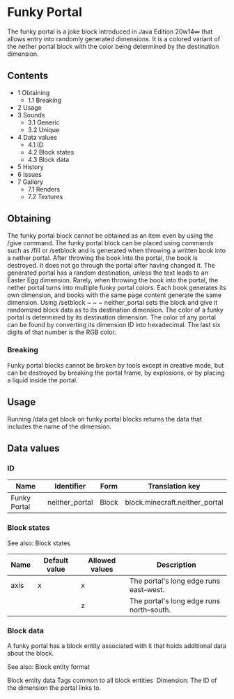 # Funky Portal
The funky portal is a joke block introduced in Java Edition 20w14∞ that allows entry into randomly generated dimensions. It is a colored variant of the nether portal block with the color being determined by the destination dimension.

## Contents
- 1 Obtaining
	- 1.1 Breaking
- 2 Usage
- 3 Sounds
	- 3.1 Generic
	- 3.2 Unique
- 4 Data values
	- 4.1 ID
	- 4.2 Block states
	- 4.3 Block data
- 5 History
- 6 Issues
- 7 Gallery
	- 7.1 Renders
	- 7.2 Textures

## Obtaining
The funky portal block cannot be obtained as an item even by using the /give command. The funky portal block can be placed using commands such as /fill or /setblock and is generated when throwing a written book into a nether portal. After throwing the book into the portal, the book is destroyed.  It does not go through the portal after having changed it. The generated portal has a random destination, unless the text leads to an Easter Egg dimension. Rarely, when throwing the book into the portal, the nether portal turns into multiple funky portal colors. Each book generates its own dimension, and books with the same page content generate the same dimension. Using /setblock ~ ~ ~ neither_portal sets the block and give it randomized block data as to its destination dimension. The color of a funky portal is determined by its destination dimension. The color of any portal can be found by converting its dimension ID into hexadecimal. The last six digits of that number is the RGB color.

### Breaking
Funky portal blocks cannot be broken by tools except in creative mode, but can be destroyed by breaking the portal frame, by explosions, or by placing a liquid inside the portal.

## Usage
Running /data get block on funky portal blocks returns the data that includes the name of the dimension.

## Data values
### ID
| Name         | Identifier     | Form  | Translation key                |
|--------------|----------------|-------|--------------------------------|
| Funky Portal | neither_portal | Block | block.minecraft.neither_portal |

### Block states
See also: Block states

| Name | Default value | Allowed values | Description                              |
|------|---------------|----------------|------------------------------------------|
| axis | x             | x              | The portal's long edge runs east–west.   |
|      |               | z              | The portal's long edge runs north–south. |

### Block data
A funky portal has a block entity associated with it that holds additional data about the block.

See also: Block entity format


 Block entity data
Tags common to all block entities
 Dimension: The ID of the dimension the portal links to.


